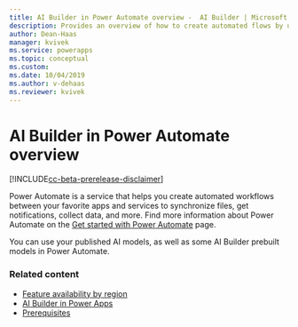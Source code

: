 ```yaml
---
title: AI Builder in Power Automate overview -  AI Builder | Microsoft Docs
description: Provides an overview of how to create automated flows by using AI Builder in Power Automate.
author: Dean-Haas
manager: kvivek
ms.service: powerapps
ms.topic: conceptual
ms.custom: 
ms.date: 10/04/2019
ms.author: v-dehaas
ms.reviewer: kvivek
---
```


# AI Builder in Power Automate overview

[!INCLUDE[cc-beta-prerelease-disclaimer](./includes/cc-beta-prerelease-disclaimer.md)]

Power Automate is a service that helps you create automated workflows between your favorite apps and services to synchronize files, get notifications, collect data, and more. Find more information about Power Automate on the [Get started with Power Automate](/flow/getting-started) page. 

You can use your published AI models, as well as some AI Builder prebuilt models in Power Automate.

### Related content

- [Feature availability by region](availability-region.md)
- [AI Builder in Power Apps](use-in-powerapps-overview.md)
- [Prerequisites](use-in-flow-prereq.md)
